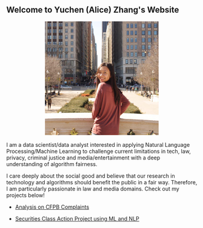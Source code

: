 ## Welcome to Yuchen (Alice) Zhang's Website

<p align="center">
  <img src="/images/profile-pic.JPG" class="inline" width="300px" height="300px"/>
</p>

I am a data scientist/data analyst interested in applying Natural Language Processing/Machine Learning to challenge current limitations in tech, law, privacy, criminal justice and media/entertainment with a deep understanding of algorithm fairness.

I care deeply about the social good and believe that our research in technology and algorithms should benefit the public in a fair way. Therefore, I am particularly passionate in law and media domains. Check out my projects below!

- [Analysis on CFPB Complaints](https://github.com/zycalice/cfpb-complaints)

- [Securities Class Action Project using ML and NLP](https://github.com/zycalice/class-action)
